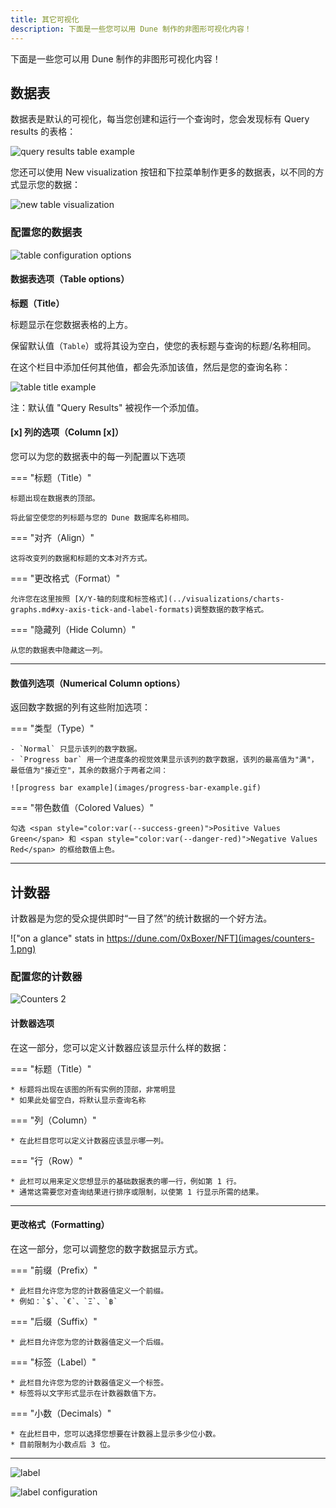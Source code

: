 ```yaml
---
title: 其它可视化
description: 下面是一些您可以用 Dune 制作的非图形可视化内容！
---
```


下面是一些您可以用 Dune 制作的非图形可视化内容！

## 数据表

数据表是默认的可视化，每当您创建和运行一个查询时，您会发现标有 <span class="fk-btn-4">Query results</span> 的表格：

![query results table example](images/query-results-table-example.png)

您还可以使用 <span class="fk-btn-2">New visualization</span> 按钮和下拉菜单制作更多的数据表，以不同的方式显示您的数据：

![new table visualization](images/new-table-visualization.png)

### 配置您的数据表

![table configuration options](images/table-configuration-options.png)

#### 数据表选项（Table options）

**标题（Title）**

标题显示在您数据表格的上方。

保留默认值（`Table`）或将其设为空白，使您的表标题与查询的标题/名称相同。

在这个栏目中添加任何其他值，都会先添加该值，然后是您的查询名称：

![table title example](images/table-title-example.png)

注：默认值 "Query Results" 被视作一个添加值。

#### [x] 列的选项（Column [x]） 

您可以为您的数据表中的每一列配置以下选项

=== "标题（Title）"

    标题出现在数据表的顶部。

    将此留空使您的列标题与您的 Dune 数据库名称相同。

=== "对齐（Align）"

    这将改变列的数据和标题的文本对齐方式。

=== "更改格式（Format）"
    
    允许您在这里按照 [X/Y-轴的刻度和标签格式](../visualizations/charts-graphs.md#xy-axis-tick-and-label-formats)调整数据的数字格式。

=== "隐藏列（Hide Column）"

    从您的数据表中隐藏这一列。

***

#### 数值列选项（Numerical Column options）

返回数字数据的列有这些附加选项：

=== "类型（Type）"

    - `Normal` 只显示该列的数字数据。
    - `Progress bar` 用一个进度条的视觉效果显示该列的数字数据，该列的最高值为"满"，最低值为"接近空"，其余的数据介于两者之间：

    ![progress bar example](images/progress-bar-example.gif)

=== "带色数值（Colored Values）"
    
    勾选 <span style="color:var(--success-green)">Positive Values Green</span> 和 <span style="color:var(--danger-red)">Negative Values Red</span> 的框给数值上色。

***

## 计数器

计数器是为您的受众提供即时“一目了然”的统计数据的一个好方法。

!["on a glance" stats in https://dune.com/0xBoxer/NFT](images/counters-1.png)

### 配置您的计数器

![Counters 2](images/counters-2.png)

#### 计数器选项

在这一部分，您可以定义计数器应该显示什么样的数据：

=== "标题（Title）"

    * 标题将出现在该图的所有实例的顶部，非常明显
    * 如果此处留空白，将默认显示查询名称

=== "列（Column）"

    * 在此栏目您可以定义计数器应该显示哪一列。

=== "行（Row）"

    * 此栏可以用来定义您想显示的基础数据表的哪一行，例如第 1 行。
    * 通常这需要您对查询结果进行排序或限制，以使第 1 行显示所需的结果。

***

#### 更改格式（Formatting）

在这一部分，您可以调整您的数字数据显示方式。

=== "前缀（Prefix）"

    * 此栏目允许您为您的计数器值定义一个前缀。
    * 例如：`$`、`€`、`Ξ`、`฿`

=== "后缀（Suffix）"

    * 此栏目允许您为您的计数器值定义一个后缀。

=== "标签（Label）"

    * 此栏目允许您为您的计数器值定义一个标签。
    * 标签将以文字形式显示在计数器数值下方。

=== "小数（Decimals）"

    * 在此栏目中，您可以选择您想要在计数器上显示多少位小数。
    * 目前限制为小数点后 3 位。

***

![label](images/counters-label-1.png)

![label configuration](images/counters-label-2.png)
